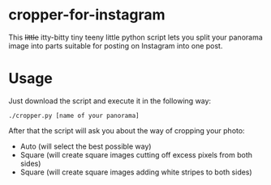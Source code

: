 # cropper-for-instagram

This ~~little~~ itty-bitty tiny teeny little python script lets you split your panorama image into parts suitable for posting on Instagram into one post.

# Usage

Just download the script and execute it in the following way:

```
./cropper.py [name of your panorama]
```

After that the script will ask you about the way of cropping your photo:

* Auto (will select the best possible way)
* Square (will create square images cutting off excess pixels from both sides)
* Square (will create square images adding white stripes to both sides)
